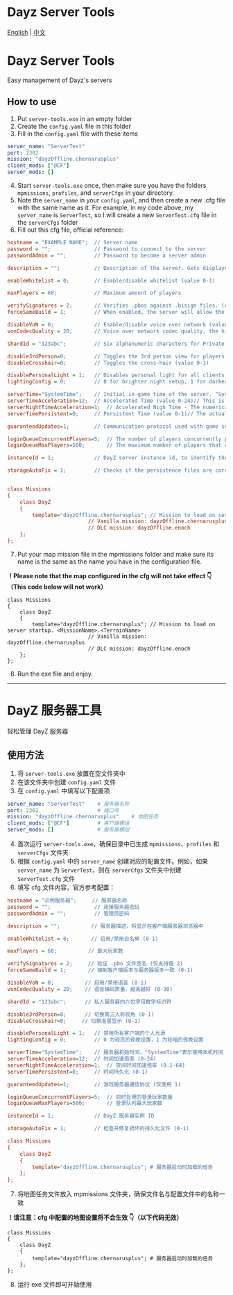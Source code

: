 # Dayz Server Tools

[English](#dayz-server-tools) | [中文](#dayz-服务器工具)

# Dayz Server Tools

Easy management of Dayz's servers

## How to use

1. Put `server-tools.exe` in an empty folder
2. Create the `config.yaml` file in this folder
3. Fill in the `config.yaml` file with these items

```yaml
server_name: "ServerTest"
port: 2302
mission: "dayzOffline.chernarusplus"
client_mods: ["@CF"]
server_mods: []
```

4. Start `server-tools.exe` once, then make sure you have the folders `mpmissions`, `profiles`, and `serverCfgs` in your directory.
5. Note the `server_name` in your `config.yaml`, and then create a new .cfg file with the same name as it. For example, in my code above, my `server_name` is `ServerTest`, so I will create a new `ServerTest.cfg` file in the `serverCfgs` folder
6. Fill out this cfg file, official reference:

```cfg
hostname = "EXAMPLE NAME";  // Server name
password = "";              // Password to connect to the server
passwordAdmin = "";         // Password to become a server admin

description = "";			// Description of the server. Gets displayed to users in client server browser.

enableWhitelist = 0;        // Enable/disable whitelist (value 0-1)

maxPlayers = 60;            // Maximum amount of players

verifySignatures = 2;       // Verifies .pbos against .bisign files. (only 2 is supported)
forceSameBuild = 1;         // When enabled, the server will allow the connection only to clients with same the .exe revision as the server (value 0-1)

disableVoN = 0;             // Enable/disable voice over network (value 0-1)
vonCodecQuality = 20;       // Voice over network codec quality, the higher the better (values 0-30)

shardId = "123abc";			// Six alphanumeric characters for Private server

disable3rdPerson=0;         // Toggles the 3rd person view for players (value 0-1)
disableCrosshair=0;         // Toggles the cross-hair (value 0-1)

disablePersonalLight = 1;   // Disables personal light for all clients connected to server
lightingConfig = 0;         // 0 for brighter night setup, 1 for darker night setup

serverTime="SystemTime";    // Initial in-game time of the server. "SystemTime" means the local time of the machine. Another possibility is to set the time to some value in "YYYY/MM/DD/HH/MM" format, f.e. "2015/4/8/17/23" .
serverTimeAcceleration=12;  // Accelerated Time (value 0-24)// This is a time multiplier for in-game time. In this case, the time would move 24 times faster than normal, so an entire day would pass in one hour.
serverNightTimeAcceleration=1;  // Accelerated Nigh Time - The numerical value being a multiplier (0.1-64) and also multiplied by serverTimeAcceleration value. Thus, in case it is set to 4 and serverTimeAcceleration is set to 2, night time would move 8 times faster than normal. An entire night would pass in 3 hours.
serverTimePersistent=0;     // Persistent Time (value 0-1)// The actual server time is saved to storage, so when active, the next server start will use the saved time value.

guaranteedUpdates=1;        // Communication protocol used with game server (use only number 1)

loginQueueConcurrentPlayers=5;  // The number of players concurrently processed during the login process. Should prevent massive performance drop during connection when a lot of people are connecting at the same time.
loginQueueMaxPlayers=500;       // The maximum number of players that can wait in login queue

instanceId = 1;             // DayZ server instance id, to identify the number of instances per box and their storage folders with persistence files

storageAutoFix = 1;         // Checks if the persistence files are corrupted and replaces corrupted ones with empty ones (value 0-1)


class Missions
{
    class DayZ
    {
        template="dayzOffline.chernarusplus"; // Mission to load on server startup. <MissionName>.<TerrainName>
					      // Vanilla mission: dayzOffline.chernarusplus
					      // DLC mission: dayzOffline.enoch
    };
};
```

7. Put your map mission file in the mpmissions folder and make sure its name is the same as the name you have in the configuration file.

**！Please note that the map configured in the cfg will not take effect 👇（This code below will not work）**

```
class Missions
{
    class DayZ
    {
        template="dayzOffline.chernarusplus"; // Mission to load on server startup. <MissionName>.<TerrainName>
					      // Vanilla mission: dayzOffline.chernarusplus
					      // DLC mission: dayzOffline.enoch
    };
};
```
8. Run the exe file and enjoy.

---

# DayZ 服务器工具

轻松管理 DayZ 服务器

## 使用方法

1. 将 `server-tools.exe` 放置在空文件夹中
2. 在该文件夹中创建 `config.yaml` 文件
3. 在 `config.yaml` 中填写以下配置项

```yaml
server_name: "ServerTest"    # 服务器名称
port: 2302                   # 端口号
mission: "dayzOffline.chernarusplus"    # 地图任务
client_mods: ["@CF"]         # 客户端模组
server_mods: []              # 服务器模组
```

4. 首次运行 `server-tools.exe`，确保目录中已生成 `mpmissions`、`profiles` 和 `serverCfgs` 文件夹
5. 根据 `config.yaml` 中的 `server_name` 创建对应的配置文件。例如，如果 `server_name` 为 `ServerTest`，则在 `serverCfgs` 文件夹中创建 `ServerTest.cfg` 文件
6. 填写 cfg 文件内容，官方参考配置：

```cfg
hostname = "示例服务器";     // 服务器名称
password = "";              // 连接服务器密码
passwordAdmin = "";         // 管理员密码

description = "";          // 服务器描述，将显示在客户端服务器浏览器中

enableWhitelist = 0;       // 启用/禁用白名单 (0-1)

maxPlayers = 60;          // 最大玩家数

verifySignatures = 2;     // 验证 .pbo 文件签名 (仅支持值 2)
forceSameBuild = 1;       // 强制客户端版本与服务器版本一致 (0-1)

disableVoN = 0;          // 启用/禁用语音 (0-1)
vonCodecQuality = 20;    // 语音编码质量，越高越好 (0-30)

shardId = "123abc";      // 私人服务器的六位字母数字标识符

disable3rdPerson=0;      // 切换第三人称视角 (0-1)
disableCrosshair=0;     // 切换准星显示 (0-1)

disablePersonalLight = 1;   // 禁用所有客户端的个人光源
lightingConfig = 0;         // 0 为较亮的夜晚设置，1 为较暗的夜晚设置

serverTime="SystemTime";    // 服务器初始时间，"SystemTime"表示使用本机时间
serverTimeAcceleration=12;  // 时间加速倍率 (0-24)
serverNightTimeAcceleration=1;  // 夜间时间加速倍率 (0.1-64)
serverTimePersistent=0;     // 时间持久化 (0-1)

guaranteedUpdates=1;        // 游戏服务器通信协议 (仅使用 1)

loginQueueConcurrentPlayers=5;  // 同时处理的登录玩家数量
loginQueueMaxPlayers=500;       // 登录队列最大玩家数

instanceId = 1;             // DayZ 服务器实例 ID

storageAutoFix = 1;         // 检查并修复损坏的持久化文件 (0-1)

class Missions
{
    class DayZ
    {
        template="dayzOffline.chernarusplus"; # 服务器启动时加载的任务
    };
};
```

7. 将地图任务文件放入 mpmissions 文件夹，确保文件名与配置文件中的名称一致

**！请注意：cfg 中配置的地图设置将不会生效 👇（以下代码无效）**

```
class Missions
{
    class DayZ
    {
        template="dayzOffline.chernarusplus"; # 服务器启动时加载的任务
    };
};
```

8. 运行 exe 文件即可开始使用